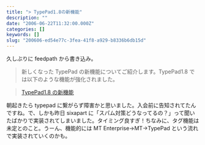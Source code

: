 ```yaml
---
title: "> TypePad1.8の新機能"
description: ""
date: "2006-06-22T11:32:00.000Z"
categories: []
keywords: []
slug: "200606-ed54e77c-3fea-41f8-a929-b8336b6db15d"
---
```


久しぶりに feedpath から書き込み。

> 新しくなった TypePad の新機能についてご紹介します。TypePad1.8 では以下のような機能が強化されました。

> [TypePad1.8 の新機能](http://www.sixapart.jp/typepad/inside/2006/06/008363.html)

朝起きたら typepad に繋がらず障害かと思いました。入会前に告知されてたんですね。で、しかも昨日 sixapart に「スパム対策どうなってるの？」って聞いたばかりで実装されてしまいました。タイミング良すぎ！ちなみに、タグ機能は未定とのこと。うーん、機能的には MT Enterprise→MT→TypePad という流れで実装されていくのかも。
